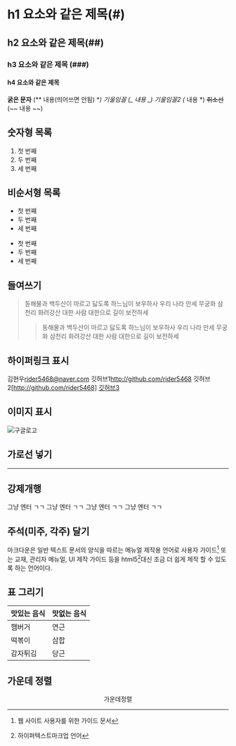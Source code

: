# h1 요소와 같은 제목(#)
## h2 요소와 같은 제목(##)
### h3 요소와 같은 제목 (###)
#### h4 요소와 같은 제목
**굵은 문자** (** 내용(띄어쓰면 안됨) **)
_기울임꼴_ (_ 내용 _)
*기울임꼴2* (* 내용 *)
~~취소선~~ (~~ 내용 ~~)

## 숫자형 목록
1. 첫 번째
2. 두 번째
3. 세 번째

## 비순서형 목록
* 첫 번째
* 두 번째
* 세 번째

- 첫 번째
- 두 번째
- 세 번째

## 들여쓰기
>동해물과 백두산이 마르고 닳도록 하느님이 보우하사 우리 나라 만세 무궁화 삼천리 화려강산 대한 사람 대한으로 길이 보전하세
>>동해물과 백두산이 마르고 닳도록 하느님이 보우하사 우리 나라 만세 무궁화 삼천리 화려강산 대한 사람 대한으로 길이 보전하세

## 하이퍼링크 표시
김현우<rider5468@naver.com>
깃허브1<http://github.com/rider5468>
깃허브2[http://github.com/rider5468]
[깃허브3](http://github.com/rider5468)

## 이미지 표시
![구글로고](http://www.google.co.kr/images/srpr/logo11w.png)

## 가로선 넣기
---

## 강제개행
 그냥 엔터 ㄱㄱ 그냥 엔터 ㄱㄱ
 그냥 엔터 ㄱㄱ 그냥 엔터 ㄱㄱ

## 주석(미주, 각주) 달기
마크다운은 일반 텍스트 문서의 양식을 따르는 메뉴얼 제작용 언어로 사용자 가이드[^1] 또는 교재, 관리자 메뉴얼, UI 제작 가이드 등을 html5[^2]대신 조금 더 쉽게 제작 할 수 있도록 하는 언어이다.

[^1]:웹 사이트 사용자를 위한 가이드 문서
[^2]:하이퍼텍스트마크업 언어

## 표 그리기

맛있는 음식 | 맛없는 음식
---|---
햄버거|연근
떡볶이|삼합
감자튀김|당근

## 가운데 정렬
<center>가운데정렬</center>
